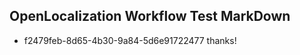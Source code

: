 ## OpenLocalization Workflow Test MarkDown
* f2479feb-8d65-4b30-9a84-5d6e91722477 thanks!

<!--HONumber=Jul16_HO4-->


